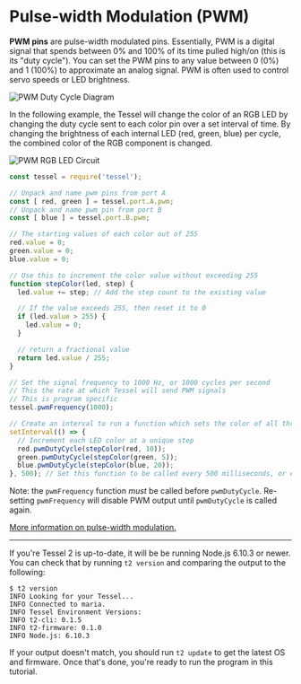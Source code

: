 # Pulse-width Modulation (PWM)

**PWM pins** are pulse-width modulated pins. Essentially, PWM is a digital signal that spends between 0% and 100% of its time pulled high/on (this is its "duty cycle"). You can set the PWM pins to any value between 0 (0%) and 1 (100%) to approximate an analog signal. PWM is often used to control servo speeds or LED brightness.

![PWM Duty Cycle Diagram](https://s3.amazonaws.com/technicalmachine-assets/tutorials/hardware-api/pwm-cycle-diagram.png)

In the following example, the Tessel will change the color of an RGB LED by changing the duty cycle sent to each color pin over a set interval of time. By changing the brightness of each internal LED (red, green, blue) per cycle, the combined color of the RGB component is changed.

![PWM RGB LED Circuit](https://s3.amazonaws.com/technicalmachine-assets/tutorials/hardware-api/pwm-rgb-circuit.png)



```js
const tessel = require('tessel');

// Unpack and name pwm pins from port A
const [ red, green ] = tessel.port.A.pwm;
// Unpack and name pwm pin from port B
const [ blue ] = tessel.port.B.pwm;

// The starting values of each color out of 255
red.value = 0;
green.value = 0;
blue.value = 0;

// Use this to increment the color value without exceeding 255
function stepColor(led, step) {
  led.value += step; // Add the step count to the existing value

  // If the value exceeds 255, then reset it to 0
  if (led.value > 255) {
    led.value = 0;
  }

  // return a fractional value
  return led.value / 255;
}

// Set the signal frequency to 1000 Hz, or 1000 cycles per second
// This the rate at which Tessel will send PWM signals
// This is program specific
tessel.pwmFrequency(1000);

// Create an interval to run a function which sets the color of all three LEDs
setInterval(() => {
  // Increment each LED color at a unique step
  red.pwmDutyCycle(stepColor(red, 10));
  green.pwmDutyCycle(stepColor(green, 5));
  blue.pwmDutyCycle(stepColor(blue, 20));
}, 500); // Set this function to be called every 500 milliseconds, or every half a second
```

Note: the `pwmFrequency` function *must* be called before `pwmDutyCycle`. Re-setting
`pwmFrequency` will disable PWM output until `pwmDutyCycle` is called again. 

[More information on pulse-width modulation.](https://learn.sparkfun.com/tutorials/pulse-width-modulation)

--------------------------------------------------------------

If you're Tessel 2 is up-to-date, it will be be running Node.js 6.10.3 or newer. You can check that by running `t2 version` and comparing the output to the following: 

```
$ t2 version
INFO Looking for your Tessel...
INFO Connected to maria.
INFO Tessel Environment Versions:
INFO t2-cli: 0.1.5
INFO t2-firmware: 0.1.0
INFO Node.js: 6.10.3
```

If your output doesn't match, you should run `t2 update` to get the latest OS and firmware. Once that's done, you're ready to run the program in this tutorial.


